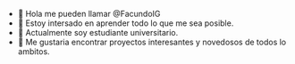 - 👋 Hola me pueden llamar @FacundoIG
- 👀 Estoy intersado en aprender todo lo que me sea posible.
- 🌱 Actualmente soy estudiante universitario.
- 💞️ Me gustaria encontrar proyectos interesantes y novedosos de todos lo ambitos.
